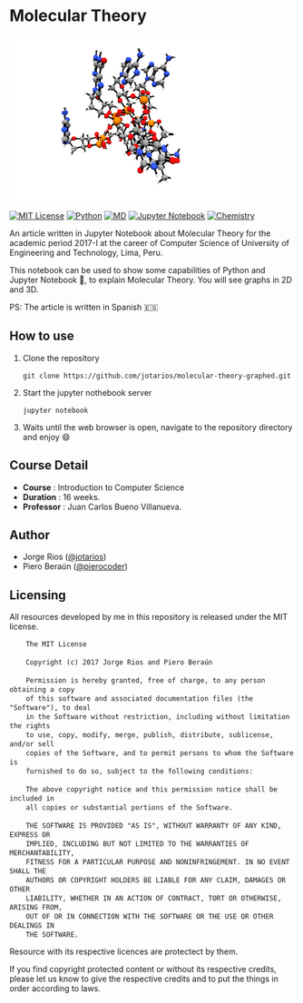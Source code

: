 # Molecular Theory

[![Preview](./banner.png)][1]

[![MIT License][1]][1] [![Python][2]][1] [![MD][3]][1] [![Jupyter Notebook][4]][1] [![Chemistry][5]][1]

An article written in Jupyter Notebook about Molecular Theory for the academic period 2017-I at the career of Computer Science of University of Engineering and Technology, Lima, Peru.

This notebook can be used to show some capabilities of Python and Jupyter Notebook :snake:, to explain Molecular Theory. You will see graphs in 2D and 3D.

PS: The article is written in Spanish :es:

## How to use

1. Clone the repository
    ```
    git clone https://github.com/jotarios/molecular-theory-graphed.git
    ```

2. Start the jupyter nothebook server
    ```
    jupyter notebook
    ```

3. Waits until the web browser is open, navigate to the repository directory and enjoy :smile:


## Course Detail

* **Course** : Introduction to Computer Science
* **Duration** : 16 weeks.
* **Professor** : Juan Carlos Bueno Villanueva.

## Author

* Jorge Rios ([@jotarios](https://github.com/jotarios))
* Piero Beraún ([@pierocoder](https://github.com/pierocoder))

## Licensing

All resources developed by me in this repository is released under the MIT license.

```text
    The MIT License

    Copyright (c) 2017 Jorge Rios and Piero Beraún

    Permission is hereby granted, free of charge, to any person obtaining a copy
    of this software and associated documentation files (the "Software"), to deal
    in the Software without restriction, including without limitation the rights
    to use, copy, modify, merge, publish, distribute, sublicense, and/or sell
    copies of the Software, and to permit persons to whom the Software is
    furnished to do so, subject to the following conditions:

    The above copyright notice and this permission notice shall be included in
    all copies or substantial portions of the Software.

    THE SOFTWARE IS PROVIDED "AS IS", WITHOUT WARRANTY OF ANY KIND, EXPRESS OR
    IMPLIED, INCLUDING BUT NOT LIMITED TO THE WARRANTIES OF MERCHANTABILITY,
    FITNESS FOR A PARTICULAR PURPOSE AND NONINFRINGEMENT. IN NO EVENT SHALL THE
    AUTHORS OR COPYRIGHT HOLDERS BE LIABLE FOR ANY CLAIM, DAMAGES OR OTHER
    LIABILITY, WHETHER IN AN ACTION OF CONTRACT, TORT OR OTHERWISE, ARISING FROM,
    OUT OF OR IN CONNECTION WITH THE SOFTWARE OR THE USE OR OTHER DEALINGS IN
    THE SOFTWARE.
```

Resource with its respective licences are protectect by them.

If you find copyright protected content or without its respective credits,
please let us know to give the respective credits and to put the things in
order according to laws.

[1]: https://img.shields.io/badge/License-MIT-blue.svg?maxAge=2592000&style=flat-square
[2]: https://img.shields.io/badge/Language-Python-green.svg?maxAge=2592000&style=flat-square
[3]: https://img.shields.io/badge/Language-Markdown-lightgrey.svg?maxAge=2592000&style=flat-square
[4]: https://img.shields.io/badge/Tool-Jupyter%20Notebook-orange.svg?maxAge=2592000&style=flat-square
[5]: https://img.shields.io/badge/Topic-Chemistry-green.svg?maxAge=2592000&style=flat-square
